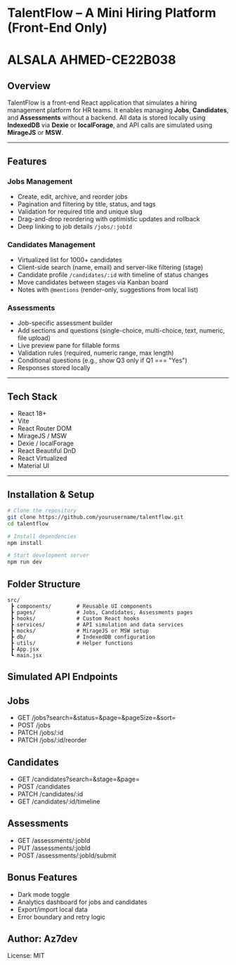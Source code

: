 # TalentFlow – A Mini Hiring Platform (Front-End Only)
# ALSALA AHMED-CE22B038

## Overview
TalentFlow is a front-end React application that simulates a hiring management platform for HR teams. It enables managing **Jobs**, **Candidates**, and **Assessments** without a backend. All data is stored locally using **IndexedDB** via **Dexie** or **localForage**, and API calls are simulated using **MirageJS** or **MSW**.

---

## Features

### Jobs Management
- Create, edit, archive, and reorder jobs  
- Pagination and filtering by title, status, and tags  
- Validation for required title and unique slug  
- Drag-and-drop reordering with optimistic updates and rollback  
- Deep linking to job details `/jobs/:jobId`

### Candidates Management
- Virtualized list for 1000+ candidates  
- Client-side search (name, email) and server-like filtering (stage)  
- Candidate profile `/candidates/:id` with timeline of status changes  
- Move candidates between stages via Kanban board  
- Notes with `@mentions` (render-only, suggestions from local list)

### Assessments
- Job-specific assessment builder  
- Add sections and questions (single-choice, multi-choice, text, numeric, file upload)  
- Live preview pane for fillable forms  
- Validation rules (required, numeric range, max length)  
- Conditional questions (e.g., show Q3 only if Q1 === "Yes")  
- Responses stored locally

---

## Tech Stack
- React 18+  
- Vite  
- React Router DOM  
- MirageJS / MSW  
- Dexie / localForage  
- React Beautiful DnD  
- React Virtualized  
- Material UI  

---

## Installation & Setup

```bash
# Clone the repository
git clone https://github.com/yourusername/talentflow.git
cd talentflow

# Install dependencies
npm install

# Start development server
npm run dev
```
## Folder Structure
```
src/
 ┣ components/        # Reusable UI components
 ┣ pages/             # Jobs, Candidates, Assessments pages
 ┣ hooks/             # Custom React hooks
 ┣ services/          # API simulation and data services
 ┣ mocks/             # MirageJS or MSW setup
 ┣ db/                # IndexedDB configuration
 ┣ utils/             # Helper functions
 ┣ App.jsx
 ┗ main.jsx
 ```

 ## Simulated API Endpoints
## Jobs
- GET /jobs?search=&status=&page=&pageSize=&sort=
- POST /jobs
- PATCH /jobs/:id
- PATCH /jobs/:id/reorder
## Candidates
- GET /candidates?search=&stage=&page=
- POST /candidates
- PATCH /candidates/:id
- GET /candidates/:id/timeline
## Assessments
- GET /assessments/:jobId
- PUT /assessments/:jobId
- POST /assessments/:jobId/submit
## Bonus Features
- Dark mode toggle
- Analytics dashboard for jobs and candidates
- Export/import local data
- Error boundary and retry logic
## Author: Az7dev
License: MIT